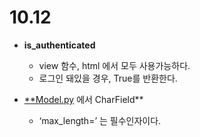 # 10.12

- **is_authenticated**
    - view 함수, html 에서 모두 사용가능하다.
    - 로그인 돼있을 경우, True를 반환한다.

- [**Model.py](http://Model.py) 에서 CharField**
    - ‘max_length=’ 는 필수인자이다.